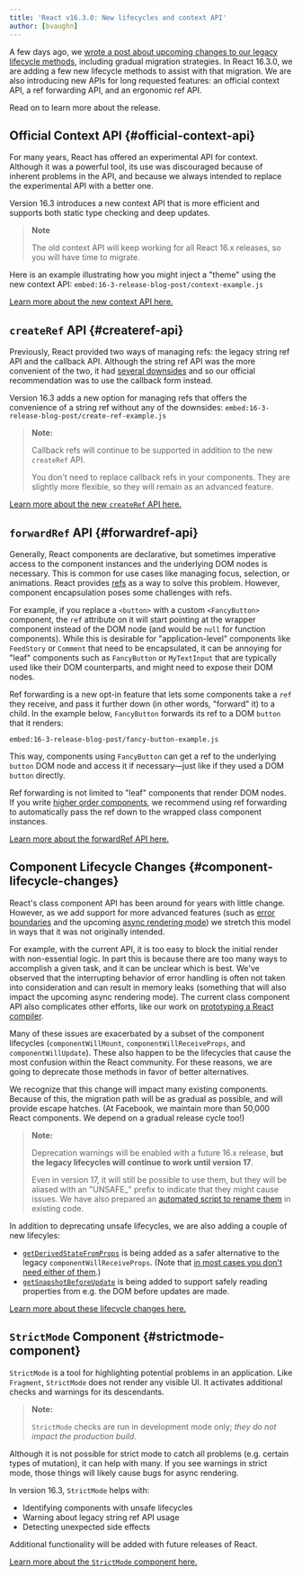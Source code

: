 ```yaml
---
title: 'React v16.3.0: New lifecycles and context API'
author: [bvaughn]
---
```


A few days ago, we [wrote a post about upcoming changes to our legacy lifecycle methods](/blog/2018/03/27/update-on-async-rendering), including gradual migration strategies. In React 16.3.0, we are adding a few new lifecycle methods to assist with that migration. We are also introducing new APIs for long requested features: an official context API, a ref forwarding API, and an ergonomic ref API.

Read on to learn more about the release.

## Official Context API {#official-context-api}

For many years, React has offered an experimental API for context. Although it was a powerful tool, its use was discouraged because of inherent problems in the API, and because we always intended to replace the experimental API with a better one.

Version 16.3 introduces a new context API that is more efficient and supports both static type checking and deep updates.

> **Note**
>
> The old context API will keep working for all React 16.x releases, so you will have time to migrate.

Here is an example illustrating how you might inject a "theme" using the new context API:
`embed:16-3-release-blog-post/context-example.js`

[Learn more about the new context API here.](/docs/context)

## `createRef` API {#createref-api}

Previously, React provided two ways of managing refs: the legacy string ref API and the callback API. Although the string ref API was the more convenient of the two, it had [several downsides](https://github.com/facebook/react/issues/1373) and so our official recommendation was to use the callback form instead.

Version 16.3 adds a new option for managing refs that offers the convenience of a string ref without any of the downsides:
`embed:16-3-release-blog-post/create-ref-example.js`

> **Note:**
>
> Callback refs will continue to be supported in addition to the new `createRef` API.
>
> You don't need to replace callback refs in your components. They are slightly more flexible, so they will remain as an advanced feature.

[Learn more about the new `createRef` API here.](/docs/refs-and-the-dom)

## `forwardRef` API {#forwardref-api}

Generally, React components are declarative, but sometimes imperative access to the component instances and the underlying DOM nodes is necessary. This is common for use cases like managing focus, selection, or animations. React provides [refs](/docs/refs-and-the-dom) as a way to solve this problem. However, component encapsulation poses some challenges with refs.

For example, if you replace a `<button>` with a custom `<FancyButton>` component, the `ref` attribute on it will start pointing at the wrapper component instead of the DOM node (and would be `null` for function components). While this is desirable for "application-level" components like `FeedStory` or `Comment` that need to be encapsulated, it can be annoying for "leaf" components such as `FancyButton` or `MyTextInput` that are typically used like their DOM counterparts, and might need to expose their DOM nodes.

Ref forwarding is a new opt-in feature that lets some components take a `ref` they receive, and pass it further down (in other words, "forward" it) to a child. In the example below, `FancyButton` forwards its ref to a DOM `button` that it renders:

`embed:16-3-release-blog-post/fancy-button-example.js`

This way, components using `FancyButton` can get a ref to the underlying `button` DOM node and access it if necessary—just like if they used a DOM `button` directly.

Ref forwarding is not limited to "leaf" components that render DOM nodes. If you write [higher order components](/docs/higher-order-components), we recommend using ref forwarding to automatically pass the ref down to the wrapped class component instances.

[Learn more about the forwardRef API here.](/docs/forwarding-refs)

## Component Lifecycle Changes {#component-lifecycle-changes}

React's class component API has been around for years with little change. However, as we add support for more advanced features (such as [error boundaries](/docs/react-component#componentdidcatch) and the upcoming [async rendering mode](/blog/2018/03/01/sneak-peek-beyond-react-16)) we stretch this model in ways that it was not originally intended.

For example, with the current API, it is too easy to block the initial render with non-essential logic. In part this is because there are too many ways to accomplish a given task, and it can be unclear which is best. We've observed that the interrupting behavior of error handling is often not taken into consideration and can result in memory leaks (something that will also impact the upcoming async rendering mode). The current class component API also complicates other efforts, like our work on [prototyping a React compiler](https://twitter.com/trueadm/status/944908776896978946).

Many of these issues are exacerbated by a subset of the component lifecycles (`componentWillMount`, `componentWillReceiveProps`, and `componentWillUpdate`). These also happen to be the lifecycles that cause the most confusion within the React community. For these reasons, we are going to deprecate those methods in favor of better alternatives.

We recognize that this change will impact many existing components. Because of this, the migration path will be as gradual as possible, and will provide escape hatches. (At Facebook, we maintain more than 50,000 React components. We depend on a gradual release cycle too!)

> **Note:**
>
> Deprecation warnings will be enabled with a future 16.x release, **but the legacy lifecycles will continue to work until version 17**.
>
> Even in version 17, it will still be possible to use them, but they will be aliased with an "UNSAFE\_" prefix to indicate that they might cause issues. We have also prepared an [automated script to rename them](https://github.com/reactjs/react-codemod#rename-unsafe-lifecycles) in existing code.

In addition to deprecating unsafe lifecycles, we are also adding a couple of new lifecyles:

- [`getDerivedStateFromProps`](/docs/react-component#static-getderivedstatefromprops) is being added as a safer alternative to the legacy `componentWillReceiveProps`. (Note that [in most cases you don't need either of them](/blog/2018/06/07/you-probably-dont-need-derived-state).)
- [`getSnapshotBeforeUpdate`](/docs/react-component#getsnapshotbeforeupdate) is being added to support safely reading properties from e.g. the DOM before updates are made.

[Learn more about these lifecycle changes here.](/blog/2018/03/27/update-on-async-rendering)

## `StrictMode` Component {#strictmode-component}

`StrictMode` is a tool for highlighting potential problems in an application. Like `Fragment`, `StrictMode` does not render any visible UI. It activates additional checks and warnings for its descendants.

> **Note:**
>
> `StrictMode` checks are run in development mode only; _they do not impact the production build_.

Although it is not possible for strict mode to catch all problems (e.g. certain types of mutation), it can help with many. If you see warnings in strict mode, those things will likely cause bugs for async rendering.

In version 16.3, `StrictMode` helps with:

- Identifying components with unsafe lifecycles
- Warning about legacy string ref API usage
- Detecting unexpected side effects

Additional functionality will be added with future releases of React.

[Learn more about the `StrictMode` component here.](/docs/strict-mode)
